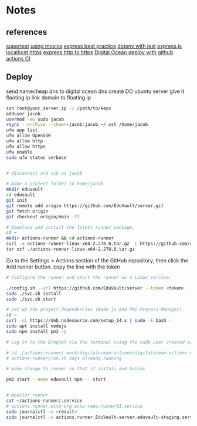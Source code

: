# Notes

## references

[supertest](https://github.com/visionmedia/supertest#readme)
[using moxios](https://codewithhugo.com/testing-an-express-app-with-supertest-moxios-and-jest/)
[express best practice](http://expressjs.com/en/advanced/best-practice-performance.html)
[dotenv with jest](https://tekloon.dev/using-dotenv-with-jest)
[express.js](http://expressjs.com/en/)
[localhost https](https://medium.com/@nitinpatel_20236/how-to-create-an-https-server-on-localhost-using-express-366435d61f28)
[express http to https](https://stackoverflow.com/a/65551891/12662244)
[Digital Ocean deploy with github actions CI](https://codememoirs.com/automatic-deployment-digitalocean-github-actions/)

## Deploy

send namecheap dns to digital ocean dns
create DO ubuntu server
give it flaoting ip
link domain to floating ip

```bash
ssh root@your_server_ip -i /path/to/keys
adduser jacob
usermod -aG sudo jacob
rsync --archive --chown=jacob:jacob ~/.ssh /home/jacob
ufw app list
ufw allow OpenSSH
ufw allow http
ufw allow https
ufw enable
sudo ufw status verbose


# disconnect and ssh as jacob
```

```bash
# make a project folder in home/jacob
mkdir eduvault
cd eduvault
git init
git remote add origin https://github.com/EduVault/server.git
git fetch origin
git checkout origin/main -ft
```

```bash
# Download and install the latest runner package.
cd ~
mkdir actions-runner && cd actions-runner
curl -o actions-runner-linux-x64-2.278.0.tar.gz -L https://github.com/actions/runner/releases/download/v2.278.0/actions-runner-linux-x64-2.278.0.tar.gz
tar xzf ./actions-runner-linux-x64-2.278.0.tar.gz
```

Go to the Settings > Actions section of the GitHub repository, then click the Add runner button.
copy the line with the token

```bash
# Configure the runner and start the runner as a Linux service.

./config.sh --url https://github.com/EduVault/server --token <token>
sudo ./svc.sh install
sudo ./svc.sh start

# Set up the project dependencies (Node.js and PM2 Process Manager).
cd ~
curl -sL https://deb.nodesource.com/setup_14.x | sudo -E bash -
sudo apt install nodejs
sudo npm install pm2 -g

# Log in to the Droplet via the terminal using the sudo user created earlier, navigate to the project root directory and start the application using the PM2 process manager.

# cd ./actions-runner/_work/digitalocean-actions/digitalocean-actions #doesnt do anything
# actions-runner/run.sh says already running

# make change to runner so that it install and builds

pm2 start --name eduvault npm -- start


# monitor runner
cat ~/actions-runner/.service
# actions.runner.octo-org-octo-repo.runner01.service
sudo journalctl -u <result>
sudo journalctl -u actions.runner.EduVault-server.eduvault-staging.service
```
